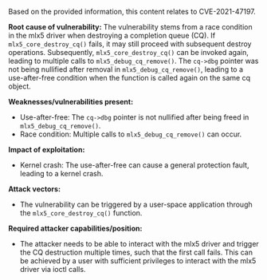 Based on the provided information, this content relates to CVE-2021-47197.

**Root cause of vulnerability:**
The vulnerability stems from a race condition in the mlx5 driver when destroying a completion queue (CQ). If `mlx5_core_destroy_cq()` fails, it may still proceed with subsequent destroy operations. Subsequently, `mlx5_core_destroy_cq()` can be invoked again, leading to multiple calls to `mlx5_debug_cq_remove()`. The `cq->dbg` pointer was not being nullified after removal in `mlx5_debug_cq_remove()`, leading to a use-after-free condition when the function is called again on the same cq object.

**Weaknesses/vulnerabilities present:**
- Use-after-free: The `cq->dbg` pointer is not nullified after being freed in `mlx5_debug_cq_remove()`.
- Race condition: Multiple calls to `mlx5_debug_cq_remove()` can occur.

**Impact of exploitation:**
- Kernel crash: The use-after-free can cause a general protection fault, leading to a kernel crash.

**Attack vectors:**
- The vulnerability can be triggered by a user-space application through the `mlx5_core_destroy_cq()` function.

**Required attacker capabilities/position:**
- The attacker needs to be able to interact with the mlx5 driver and trigger the CQ destruction multiple times, such that the first call fails. This can be achieved by a user with sufficient privileges to interact with the mlx5 driver via ioctl calls.